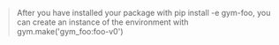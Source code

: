 > After you have installed your package with pip install -e gym-foo, you can create an instance of the environment with gym.make('gym_foo:foo-v0')